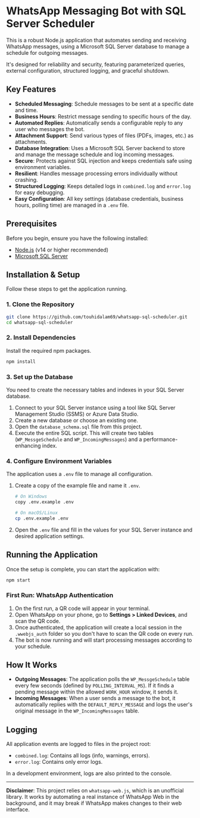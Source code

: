 # WhatsApp Messaging Bot with SQL Server Scheduler

This is a robust Node.js application that automates sending and receiving WhatsApp messages, using a Microsoft SQL Server database to manage a schedule for outgoing messages.

It's designed for reliability and security, featuring parameterized queries, external configuration, structured logging, and graceful shutdown.

## Key Features

- **Scheduled Messaging**: Schedule messages to be sent at a specific date and time.
- **Business Hours**: Restrict message sending to specific hours of the day.
- **Automated Replies**: Automatically sends a configurable reply to any user who messages the bot.
- **Attachment Support**: Send various types of files (PDFs, images, etc.) as attachments.
- **Database Integration**: Uses a Microsoft SQL Server backend to store and manage the message schedule and log incoming messages.
- **Secure**: Protects against SQL injection and keeps credentials safe using environment variables.
- **Resilient**: Handles message processing errors individually without crashing.
- **Structured Logging**: Keeps detailed logs in `combined.log` and `error.log` for easy debugging.
- **Easy Configuration**: All key settings (database credentials, business hours, polling time) are managed in a `.env` file.

## Prerequisites

Before you begin, ensure you have the following installed:

- [Node.js](https://nodejs.org/en/) (v14 or higher recommended)
- [Microsoft SQL Server](https://www.microsoft.com/en-us/sql-server/sql-server-downloads)

## Installation & Setup

Follow these steps to get the application running.

### 1. Clone the Repository

```bash
git clone https://github.com/touhidalam69/whatsapp-sql-scheduler.git
cd whatsapp-sql-scheduler
```

### 2. Install Dependencies

Install the required npm packages.

```bash
npm install
```

### 3. Set up the Database

You need to create the necessary tables and indexes in your SQL Server database.

1.  Connect to your SQL Server instance using a tool like SQL Server Management Studio (SSMS) or Azure Data Studio.
2.  Create a new database or choose an existing one.
3.  Open the `database_schema.sql` file from this project.
4.  Execute the entire SQL script. This will create two tables (`WP_MessgeSchedule` and `WP_IncomingMessages`) and a performance-enhancing index.

### 4. Configure Environment Variables

The application uses a `.env` file to manage all configuration.

1.  Create a copy of the example file and name it `.env`.

    ```bash
    # On Windows
    copy .env.example .env

    # On macOS/Linux
    cp .env.example .env
    ```

2.  Open the `.env` file and fill in the values for your SQL Server instance and desired application settings.

## Running the Application

Once the setup is complete, you can start the application with:

```bash
npm start
```

### First Run: WhatsApp Authentication

1.  On the first run, a QR code will appear in your terminal.
2.  Open WhatsApp on your phone, go to **Settings > Linked Devices**, and scan the QR code.
3.  Once authenticated, the application will create a local session in the `.wwebjs_auth` folder so you don't have to scan the QR code on every run.
4.  The bot is now running and will start processing messages according to your schedule.

## How It Works

- **Outgoing Messages**: The application polls the `WP_MessgeSchedule` table every few seconds (defined by `POLLING_INTERVAL_MS`). If it finds a pending message within the allowed `WORK_HOUR` window, it sends it.
- **Incoming Messages**: When a user sends a message to the bot, it automatically replies with the `DEFAULT_REPLY_MESSAGE` and logs the user's original message in the `WP_IncomingMessages` table.

## Logging

All application events are logged to files in the project root:

- `combined.log`: Contains all logs (info, warnings, errors).
- `error.log`: Contains only error logs.

In a development environment, logs are also printed to the console.

---

**Disclaimer**: This project relies on `whatsapp-web.js`, which is an unofficial library. It works by automating a real instance of WhatsApp Web in the background, and it may break if WhatsApp makes changes to their web interface.
